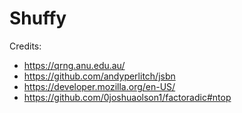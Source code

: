 # Shuffy

Credits:
- https://qrng.anu.edu.au/
- https://github.com/andyperlitch/jsbn
- https://developer.mozilla.org/en-US/
- https://github.com/0joshuaolson1/factoradic#ntop
